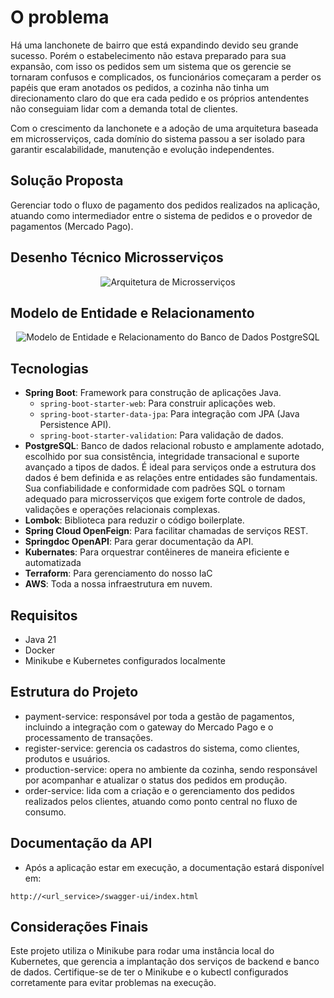 # O problema

Há uma lanchonete de bairro que está expandindo devido seu grande sucesso. Porém o estabelecimento não estava preparado para sua expansão, com isso os pedidos sem um sistema que os gerencie se tornaram confusos e complicados, os funcionários começaram a perder os papéis que eram anotados os pedidos, a cozinha não tinha um direcionamento claro do que era cada pedido e os próprios antendentes não conseguiam lidar com a demanda total de clientes.

Com o crescimento da lanchonete e a adoção de uma arquitetura baseada em microsserviços, cada domínio do sistema passou a ser isolado para garantir escalabilidade, manutenção e evolução independentes.

## Solução Proposta

Gerenciar todo o fluxo de pagamento dos pedidos realizados na aplicação, atuando como intermediador entre o sistema de pedidos e o provedor de pagamentos (Mercado Pago).

## Desenho Técnico Microsserviços
<div align="center">
  <img src="https://i.ibb.co/Nd3GbKZq/arquitetura-jpg.png" alt="Arquitetura de Microsserviços">
</div>

## Modelo de Entidade e Relacionamento

<div align="center">
  <img src="https://i.ibb.co/HSFtJNM/model-payment-service.png" alt="Modelo de Entidade e Relacionamento do Banco de Dados PostgreSQL">
</div>

## Tecnologias
- **Spring Boot**: Framework para construção de aplicações Java.
    - `spring-boot-starter-web`: Para construir aplicações web.
    - `spring-boot-starter-data-jpa`: Para integração com JPA (Java Persistence API).
    - `spring-boot-starter-validation`: Para validação de dados.
- **PostgreSQL**: Banco de dados relacional robusto e amplamente adotado, escolhido por sua consistência, integridade transacional e suporte avançado a tipos de dados. É ideal para serviços onde a estrutura dos dados é bem definida e as relações entre entidades são fundamentais. Sua confiabilidade e conformidade com padrões SQL o tornam adequado para microsserviços que exigem forte controle de dados, validações e operações relacionais complexas.
- **Lombok**: Biblioteca para reduzir o código boilerplate.
- **Spring Cloud OpenFeign**: Para facilitar chamadas de serviços REST.
- **Springdoc OpenAPI**: Para gerar documentação da API.
- **Kubernates**: Para orquestrar contêineres de maneira eficiente e automatizada
- **Terraform**: Para gerenciamento do nosso IaC
- **AWS**: Toda a nossa infraestrutura em nuvem.

## Requisitos

- Java 21
- Docker
- Minikube e Kubernetes configurados localmente

## Estrutura do Projeto

- payment-service: responsável por toda a gestão de pagamentos, incluindo a integração com o gateway do Mercado Pago e o processamento de transações.
- register-service: gerencia os cadastros do sistema, como clientes, produtos e usuários.
- production-service: opera no ambiente da cozinha, sendo responsável por acompanhar e atualizar o status dos pedidos em produção.
- order-service: lida com a criação e o gerenciamento dos pedidos realizados pelos clientes, atuando como ponto central no fluxo de consumo.

## Documentação da API

- Após a aplicação estar em execução, a documentação estará disponível em:

```
http://<url_service>/swagger-ui/index.html
```

## Considerações Finais

Este projeto utiliza o Minikube para rodar uma instância local do Kubernetes, que gerencia a implantação dos serviços de backend e banco de dados. Certifique-se de ter o Minikube e o kubectl configurados corretamente para evitar problemas na execução.
